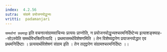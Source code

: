 ```yaml
---
index:  4.2.56
sutra:  संग्रामे प्रयोजनयोद्धृभ्यः
vritti:  padamanjari
---
```


`समर्थानां प्रथमाद्वा` इति वचनात्संग्रामवाचिभ्यः प्रत्ययः प्राप्नोति, न प्रयोजनयोद्धृभ्यश्चरमनिर्दिष्टेभ्य इत्याशङ्क्याह--सोऽस्येति समर्थविभक्तिरित्यादि । प्रथमासमर्थविशेषणमिति । तेन विशेष्यद्वारेण प्रयाजनयोद्धार एव प्रथमनिर्दिष्टाः । प्रत्ययार्थविशेषणं संग्राम इति । तेन तद्द्वारेण संग्रामश्चरमनिर्दिष्टः ।।
